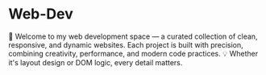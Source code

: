 # Web-Dev
🚀 Welcome to my web development space — a curated collection of clean, responsive, and dynamic websites. Each project is built with precision, combining creativity, performance, and modern code practices. 💡 Whether it's layout design or DOM logic, every detail matters.
